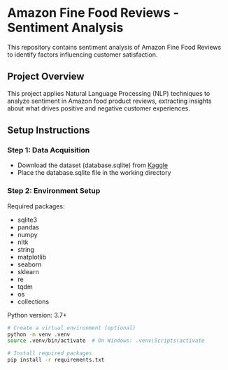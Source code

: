 # Amazon Fine Food Reviews - Sentiment Analysis
This repository contains sentiment analysis of Amazon Fine Food Reviews to identify factors influencing customer satisfaction.


## Project Overview

This project applies Natural Language Processing (NLP) techniques to analyze sentiment in Amazon food product reviews, extracting insights about what drives positive and negative customer experiences.

## Setup Instructions

### Step 1: Data Acquisition
- Download the dataset (database.sqlite) from [Kaggle](https://www.kaggle.com/snap/amazon-fine-food-reviews)
- Place the database.sqlite file in the working directory

### Step 2: Environment Setup
Required packages:
- sqlite3
- pandas
- numpy
- nltk
- string
- matplotlib
- seaborn
- sklearn
- re
- tqdm
- os
- collections

Python version: 3.7+

```bash
# Create a virtual environment (optional)
python -m venv .venv
source .venv/bin/activate  # On Windows: .venv\Scripts\activate

# Install required packages
pip install -r requirements.txt

```
